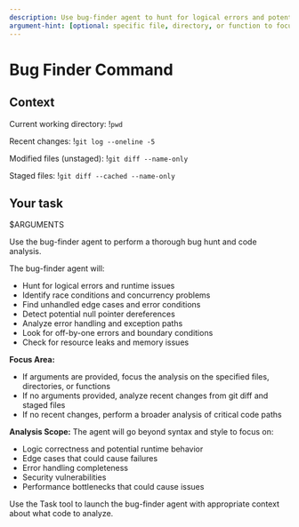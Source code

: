```yaml
---
description: Use bug-finder agent to hunt for logical errors and potential runtime issues
argument-hint: [optional: specific file, directory, or function to focus on]
---
```


# Bug Finder Command

## Context

Current working directory: !`pwd`

Recent changes: !`git log --oneline -5`

Modified files (unstaged): !`git diff --name-only`

Staged files: !`git diff --cached --name-only`

## Your task

$ARGUMENTS

Use the bug-finder agent to perform a thorough bug hunt and code analysis.

The bug-finder agent will:
- Hunt for logical errors and runtime issues
- Identify race conditions and concurrency problems
- Find unhandled edge cases and error conditions
- Detect potential null pointer dereferences
- Analyze error handling and exception paths
- Look for off-by-one errors and boundary conditions
- Check for resource leaks and memory issues

**Focus Area:**
- If arguments are provided, focus the analysis on the specified files, directories, or functions
- If no arguments provided, analyze recent changes from git diff and staged files
- If no recent changes, perform a broader analysis of critical code paths

**Analysis Scope:**
The agent will go beyond syntax and style to focus on:
- Logic correctness and potential runtime behavior
- Edge cases that could cause failures
- Error handling completeness
- Security vulnerabilities
- Performance bottlenecks that could cause issues

Use the Task tool to launch the bug-finder agent with appropriate context about what code to analyze.